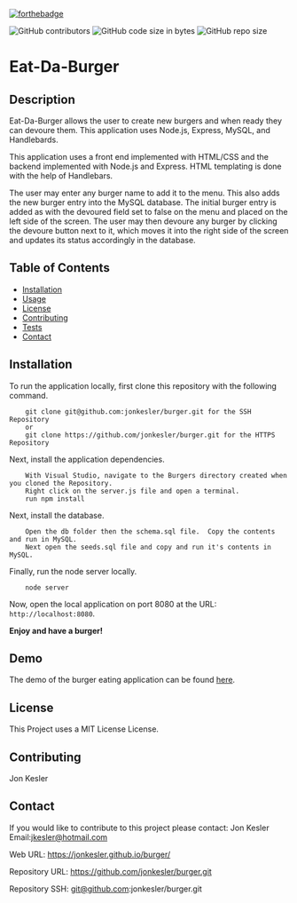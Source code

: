 [![forthebadge](https://forthebadge.com/images/badges/made-with-javascript.svg)](https://forthebadge.com)

![GitHub contributors](https://img.shields.io/github/contributors/jonkesler/burger)
![GitHub code size in bytes](https://img.shields.io/github/languages/code-size/jonkesler/burger?style=for-the-badge)
![GitHub repo size](https://img.shields.io/github/repo-size/jonkesler/burger)

# Eat-Da-Burger



## Description 
    
Eat-Da-Burger allows the user to create new burgers and when ready they can devoure them.  This application uses Node.js, Express, MySQL, and Handlebards. 

This application uses a front end implemented with HTML/CSS and the backend implemented with Node.js and Express. HTML templating is done with the help of Handlebars.

The user may enter any burger name to add it to the menu. This also adds the new burger entry into the MySQL database. The initial burger entry is added as with the devoured field set to false on the menu and placed on the left side of the screen. The user may then devoure any burger by clicking the devoure button next to it, which moves it into the right side of the screen and updates its status accordingly in the database.
    
    
## Table of Contents
    
* [Installation](#installation)
* [Usage](#usage)
* [License](#license)
* [Contributing](#contributing)
* [Tests](#tests)
* [Contact](#contact)
    
    
## Installation
    

To run the application locally, first clone this repository with the following command.

        git clone git@github.com:jonkesler/burger.git for the SSH Repository 
        or 
        git clone https://github.com/jonkesler/burger.git for the HTTPS Repository
        
Next, install the application dependencies.

        With Visual Studio, navigate to the Burgers directory created when you cloned the Repository.
        Right click on the server.js file and open a terminal.
        run npm install

Next, install the database.

        Open the db folder then the schema.sql file.  Copy the contents and run in MySQL.  
        Next open the seeds.sql file and copy and run it's contents in MySQL.
        
Finally, run the node server locally.

        node server
        
Now, open the local application on port 8080 at the URL: `http://localhost:8080`.

**Enjoy and have a burger!**


      
## Demo

The demo of the burger eating application can be found [here](/https://jkeslerburger.herokuapp.com//).



## License

This Project uses a MIT License License.


## Contributing
    
Jon Kesler
    
    
## Contact

If you would like to contribute to this project please contact: 
  Jon Kesler 
  Email:jkesler@hotmail.com   


Web URL: https://jonkesler.github.io/burger/

Repository URL: https://github.com/jonkesler/burger.git

Repository SSH: git@github.com:jonkesler/burger.git



